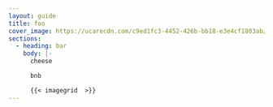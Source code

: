 ```yaml
---
layout: guide
title: foo
cover_image: https://ucarecdn.com/c9ed1fc3-4452-426b-bb18-e3e4cf1803ab/-/resize/800x600/
sections:
  - heading: bar
    body: |-
      cheese

      bnb

      {{< imagegrid  >}}
---
```

